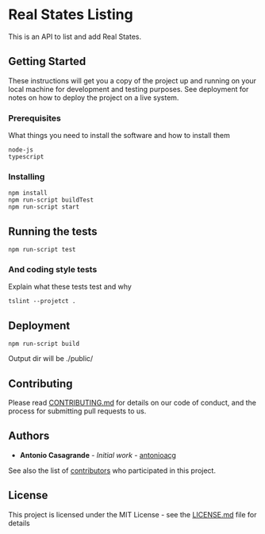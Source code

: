 # Real States Listing

This is an API to list and add Real States.

## Getting Started

These instructions will get you a copy of the project up and running on your local machine for development and testing purposes. See deployment for notes on how to deploy the project on a live system.

### Prerequisites

What things you need to install the software and how to install them

```
node-js
typescript
```

### Installing

```
npm install
npm run-script buildTest
npm run-script start
```

## Running the tests

```
npm run-script test
```

### And coding style tests

Explain what these tests test and why

```
tslint --projetct .
```

## Deployment

```
npm run-script build
```

Output dir will be ./public/


## Contributing

Please read [CONTRIBUTING.md](https://gist.github.com/antonioacg/realstates/contributors) for details on our code of conduct, and the process for submitting pull requests to us.


## Authors

* **Antonio Casagrande** - *Initial work* - [antonioacg](https://github.com/antonioacg)

See also the list of [contributors](https://github.com/antonioacg/realstates/contributors) who participated in this project.

## License

This project is licensed under the MIT License - see the [LICENSE.md](LICENSE.md) file for details
